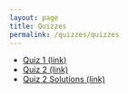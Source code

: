 ```yaml
---
layout: page
title: Quizzes
permalink: /quizzes/quizzes
---
```


* <a target="_parent" href="quiz1.pdf">Quiz 1 (link)</a>
* <a target="_parent" href="quiz2.pdf">Quiz 2 (link)</a>
* <a target="_parent" href="quiz2-soln.pdf">Quiz 2 Solutions (link)</a>



